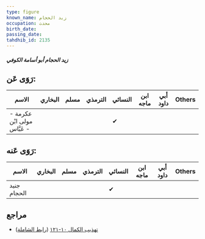 ```yaml
---
type: figure
known_name: زيد الحجام
occupation: محدث
birth_date:
passing_date:
tahdhib_id: 2135
---
```

##### زيد الحجام أبو أسامة الكوفي

## رَوَى عَن:
| الاسم                       | البخاري | مسلم | الترمذي | النسائي | ابن ماجه | أبي داود | Others |
| --------------------------- | ------- | ---- | ------- | ------- | -------- | -------- | ------ |
| عكرمة - مولى ابْن عَبَّاس - |         |      |         | ✔       |          |          |        |
## رَوَى عَنه:
| الاسم       | البخاري | مسلم | الترمذي | النسائي | ابن ماجه | أبي داود | Others |
| ----------- | ------- | ---- | ------- | ------- | -------- | -------- | ------ |
| جنيد الحجام |         |      |         | ✔       |          |          |        |
## مراجع
- [تهذيب الكمال ١٠-١٢١](obsidian://open?vault=Tahdhib-al-Kamal&file=Figures/٢١٣٥-زيد%20الحجام%20أبو%20أسامة%20الكوفي) ([رابط الشاملة](https://shamela.ws/book/3722/4893))